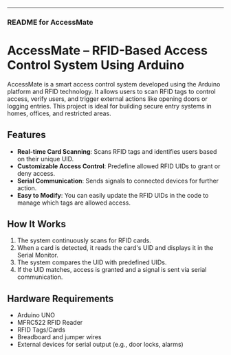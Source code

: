 
---

### **README for AccessMate**


# AccessMate – RFID-Based Access Control System Using Arduino

AccessMate is a smart access control system developed using the Arduino platform and RFID technology. It allows users to scan RFID tags to control access, verify users, and trigger external actions like opening doors or logging entries. This project is ideal for building secure entry systems in homes, offices, and restricted areas.

## Features
- **Real-time Card Scanning**: Scans RFID tags and identifies users based on their unique UID.
- **Customizable Access Control**: Predefine allowed RFID UIDs to grant or deny access.
- **Serial Communication**: Sends signals to connected devices for further action.
- **Easy to Modify**: You can easily update the RFID UIDs in the code to manage which tags are allowed access.

## How It Works
1. The system continuously scans for RFID cards.
2. When a card is detected, it reads the card's UID and displays it in the Serial Monitor.
3. The system compares the UID with predefined UIDs.
4. If the UID matches, access is granted and a signal is sent via serial communication.

## Hardware Requirements
- Arduino UNO
- MFRC522 RFID Reader
- RFID Tags/Cards
- Breadboard and jumper wires
- External devices for serial output (e.g., door locks, alarms)


